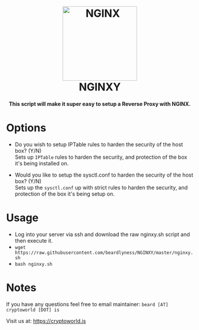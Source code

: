 <h1 align="center">
  <a href="https://github.com/beardlyness/NGINXY"><img src="https://cdn-1.wp.nginx.com/wp-content/uploads/2018/03/icon-NGINX-OSS.svg" alt="NGINX" width="200"></a>
 <br />
  NGINXY
</h1>

<h4 align="center">This script will make it super easy to setup a Reverse Proxy with NGINX.</h4>

# Options
- Do you wish to setup IPTable rules to harden the security of the host box? (Y/N)<br /> 
Sets up `IPTable` rules to harden the security, and protection of the box it's being installed on.

- Would you like to setup the sysctl.conf to harden the security of the host box? (Y/N)<br />
Sets up the `sysctl.conf` up with strict rules to harden the security, and protection of the box it's being setup on.


# Usage	
- Log into your server via ssh and download the raw nginxy.sh script and then execute it.<br>	
- `wget https://raw.githubusercontent.com/beardlyness/NGINXY/master/nginxy.sh`<br>	
- `bash nginxy.sh`

# Notes
If you have any questions feel free to email maintainer: `beard [AT] cryptoworld [DOT] is`

Visit us at: https://cryptoworld.is
